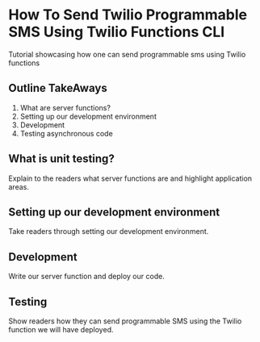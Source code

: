 # How To Send Twilio Programmable SMS Using Twilio Functions CLI
Tutorial showcasing how one can send programmable sms using Twilio functions


## Outline TakeAways
1. What are server functions?
2. Setting up our development environment
3. Development
4. Testing asynchronous code

## What is unit testing?
Explain to the readers what server functions are and highlight application areas.

## Setting up our development environment
Take readers through setting our development environment.

## Development
Write our server function and deploy our code.

## Testing 
Show readers how they can send programmable SMS using the Twilio function we will have deployed. 

